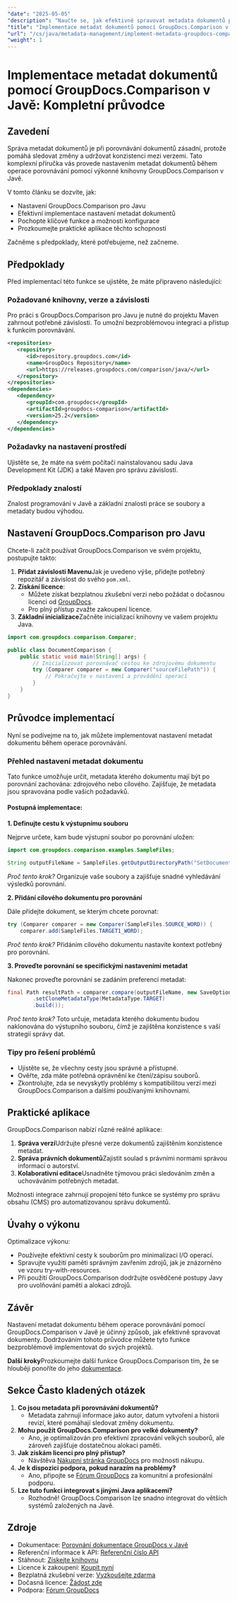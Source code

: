 ```yaml
---
"date": "2025-05-05"
"description": "Naučte se, jak efektivně spravovat metadata dokumentů pomocí nástroje GroupDocs.Comparison v Javě. Tato příručka se zabývá nastavením, konfigurací a praktickými aplikacemi pro lepší správu dokumentů."
"title": "Implementace metadat dokumentů pomocí GroupDocs.Comparison v Javě – kompletní průvodce"
"url": "/cs/java/metadata-management/implement-metadata-groupdocs-comparison-java-guide/"
"weight": 1
---
```


# Implementace metadat dokumentů pomocí GroupDocs.Comparison v Javě: Kompletní průvodce

## Zavedení

Správa metadat dokumentů je při porovnávání dokumentů zásadní, protože pomáhá sledovat změny a udržovat konzistenci mezi verzemi. Tato komplexní příručka vás provede nastavením metadat dokumentů během operace porovnávání pomocí výkonné knihovny GroupDocs.Comparison v Javě.

V tomto článku se dozvíte, jak:
- Nastavení GroupDocs.Comparison pro Javu
- Efektivní implementace nastavení metadat dokumentů
- Pochopte klíčové funkce a možnosti konfigurace
- Prozkoumejte praktické aplikace těchto schopností

Začněme s předpoklady, které potřebujeme, než začneme.

## Předpoklady

Před implementací této funkce se ujistěte, že máte připraveno následující:

### Požadované knihovny, verze a závislosti

Pro práci s GroupDocs.Comparison pro Javu je nutné do projektu Maven zahrnout potřebné závislosti. To umožní bezproblémovou integraci a přístup k funkcím porovnávání.

```xml
<repositories>
   <repository>
      <id>repository.groupdocs.com</id>
      <name>GroupDocs Repository</name>
      <url>https://releases.groupdocs.com/comparison/java/</url>
   </repository>
</repositories>
<dependencies>
   <dependency>
      <groupId>com.groupdocs</groupId>
      <artifactId>groupdocs-comparison</artifactId>
      <version>25.2</version>
   </dependency>
</dependencies>
```

### Požadavky na nastavení prostředí

Ujistěte se, že máte na svém počítači nainstalovanou sadu Java Development Kit (JDK) a také Maven pro správu závislostí.

### Předpoklady znalostí

Znalost programování v Javě a základní znalosti práce se soubory a metadaty budou výhodou.

## Nastavení GroupDocs.Comparison pro Javu

Chcete-li začít používat GroupDocs.Comparison ve svém projektu, postupujte takto:

1. **Přidat závislosti Mavenu**Jak je uvedeno výše, přidejte potřebný repozitář a závislost do svého `pom.xml`.
2. **Získání licence**:
   - Můžete získat bezplatnou zkušební verzi nebo požádat o dočasnou licenci od [GroupDocs](https://purchase.groupdocs.com/temporary-license/).
   - Pro plný přístup zvažte zakoupení licence.
3. **Základní inicializace**Začněte inicializací knihovny ve vašem projektu Java.

```java
import com.groupdocs.comparison.Comparer;

public class DocumentComparison {
    public static void main(String[] args) {
        // Inicializovat porovnávač cestou ke zdrojovému dokumentu
        try (Comparer comparer = new Comparer("sourceFilePath")) {
            // Pokračujte v nastavení a provádění operací
        }
    }
}
```

## Průvodce implementací

Nyní se podívejme na to, jak můžete implementovat nastavení metadat dokumentu během operace porovnávání.

### Přehled nastavení metadat dokumentu

Tato funkce umožňuje určit, metadata kterého dokumentu mají být po porovnání zachována: zdrojového nebo cílového. Zajišťuje, že metadata jsou spravována podle vašich požadavků.

#### Postupná implementace:

**1. Definujte cestu k výstupnímu souboru**

Nejprve určete, kam bude výstupní soubor po porovnání uložen:

```java
import com.groupdocs.comparison.examples.SampleFiles;

String outputFileName = SampleFiles.getOutputDirectoryPath("SetDocumentMetadataTarget");
```

*Proč tento krok?* Organizuje vaše soubory a zajišťuje snadné vyhledávání výsledků porovnání.

**2. Přidání cílového dokumentu pro porovnání**

Dále přidejte dokument, se kterým chcete porovnat:

```java
try (Comparer comparer = new Comparer(SampleFiles.SOURCE_WORD)) {
    comparer.add(SampleFiles.TARGET1_WORD);
```

*Proč tento krok?* Přidáním cílového dokumentu nastavíte kontext potřebný pro porovnání.

**3. Proveďte porovnání se specifickými nastaveními metadat**

Nakonec proveďte porovnání se zadáním preferencí metadat:

```java
final Path resultPath = comparer.compare(outputFileName, new SaveOptions.Builder()
        .setCloneMetadataType(MetadataType.TARGET)
        .build());
```

*Proč tento krok?* Toto určuje, metadata kterého dokumentu budou naklonována do výstupního souboru, čímž je zajištěna konzistence s vaší strategií správy dat.

### Tipy pro řešení problémů

- Ujistěte se, že všechny cesty jsou správné a přístupné.
- Ověřte, zda máte potřebná oprávnění ke čtení/zápisu souborů.
- Zkontrolujte, zda se nevyskytly problémy s kompatibilitou verzí mezi GroupDocs.Comparison a dalšími používanými knihovnami.

## Praktické aplikace

GroupDocs.Comparison nabízí různé reálné aplikace:

1. **Správa verzí**Udržujte přesné verze dokumentů zajištěním konzistence metadat.
2. **Správa právních dokumentů**Zajistit soulad s právními normami správou informací o autorství.
3. **Kolaborativní editace**Usnadněte týmovou práci sledováním změn a uchováváním potřebných metadat.

Možnosti integrace zahrnují propojení této funkce se systémy pro správu obsahu (CMS) pro automatizovanou správu dokumentů.

## Úvahy o výkonu

Optimalizace výkonu:
- Používejte efektivní cesty k souborům pro minimalizaci I/O operací.
- Spravujte využití paměti správným zavřením zdrojů, jak je znázorněno ve vzoru try-with-resources.
- Při použití GroupDocs.Comparison dodržujte osvědčené postupy Javy pro uvolňování paměti a alokaci zdrojů.

## Závěr

Nastavení metadat dokumentu během operace porovnávání pomocí GroupDocs.Comparison v Javě je účinný způsob, jak efektivně spravovat dokumenty. Dodržováním tohoto průvodce můžete tyto funkce bezproblémově implementovat do svých projektů.

**Další kroky**Prozkoumejte další funkce GroupDocs.Comparison tím, že se hlouběji ponoříte do jeho [dokumentace](https://docs.groupdocs.com/comparison/java/).

## Sekce Často kladených otázek

1. **Co jsou metadata při porovnávání dokumentů?**
   - Metadata zahrnují informace jako autor, datum vytvoření a historii revizí, které pomáhají sledovat změny dokumentu.
2. **Mohu použít GroupDocs.Comparison pro velké dokumenty?**
   - Ano, je optimalizován pro efektivní zpracování velkých souborů, ale zároveň zajišťuje dostatečnou alokaci paměti.
3. **Jak získám licenci pro plný přístup?**
   - Návštěva [Nákupní stránka GroupDocs](https://purchase.groupdocs.com/buy) pro možnosti nákupu.
4. **Je k dispozici podpora, pokud narazím na problémy?**
   - Ano, připojte se [Fórum GroupDocs](https://forum.groupdocs.com/c/comparison) za komunitní a profesionální podporu.
5. **Lze tuto funkci integrovat s jinými Java aplikacemi?**
   - Rozhodně! GroupDocs.Comparison lze snadno integrovat do větších systémů založených na Javě.

## Zdroje

- Dokumentace: [Porovnání dokumentace GroupDocs v Javě](https://docs.groupdocs.com/comparison/java/)
- Referenční informace k API: [Referenční číslo API](https://reference.groupdocs.com/comparison/java/)
- Stáhnout: [Získejte knihovnu](https://releases.groupdocs.com/comparison/java/)
- Licence k zakoupení: [Koupit nyní](https://purchase.groupdocs.com/buy)
- Bezplatná zkušební verze: [Vyzkoušejte zdarma](https://releases.groupdocs.com/comparison/java/)
- Dočasná licence: [Žádost zde](https://purchase.groupdocs.com/temporary-license/)
- Podpora: [Fórum GroupDocs](https://forum.groupdocs.com/c/comparison)